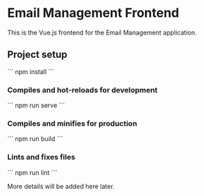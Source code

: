 # Email Management Frontend

This is the Vue.js frontend for the Email Management application.

## Project setup
\`\`\`
npm install
\`\`\`

### Compiles and hot-reloads for development
\`\`\`
npm run serve
\`\`\`

### Compiles and minifies for production
\`\`\`
npm run build
\`\`\`

### Lints and fixes files
\`\`\`
npm run lint
\`\`\`

More details will be added here later.

